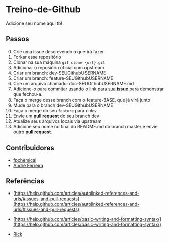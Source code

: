 # Treino-de-Github

Adicione seu nome aqui tb!

## Passos

0. Crie uma issue descrevendo o que irá fazer
1. Forkar esse repositório
2. Clonar na sua máquina
    `git clone {url}.git` 
3. Adicionar o reposiório oficial com upstream
4. Criar um branch: dev-SEUGithubUSERNAME
5. Criar um branch: feature-SEUGithubUSERNAME
6. Crie um arquivo chamado: doc-SEUGithubUSERNAME.md
7. Adicione-o para commitar usando o [link para sua **issue**](https://help.github.com/articles/autolinked-references-and-urls/#issues-and-pull-requests) para demonstrar que fechou-a.
8. Faça o merge desse branch com o feature-BASE, que já virá junto
9. Mude para o branch dev-SEUGithubUSERNAME
10. Faça o merge do seu `feature` para o `dev`
11. Envie um **pull request** do seu branch dev
12. Atualize seus arquivos locais via upstream
13. Adicione seu nome no final do README.md do branch master e envie outro **pull request**.

## Contribuidores

- [fpchemical](https://github.com/fpchemical)
- [André Ferreira](https://github.com/andreferreira-me)


## Referências

- [https://help.github.com/articles/autolinked-references-and-urls/#issues-and-pull-requests](https://help.github.com/articles/autolinked-references-and-urls/#issues-and-pull-requests)
- [https://help.github.com/articles/basic-writing-and-formatting-syntax/](https://help.github.com/articles/basic-writing-and-formatting-syntax/)


- [Rick](https://github.com/trimasterweb)